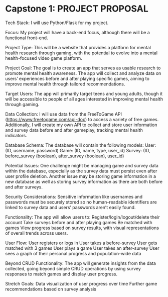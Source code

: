 # Capstone 1: PROJECT PROPOSAL

Tech Stack:
I will use Python/Flask for my project.

Focus:
My project will have a back-end focus, although there will be a functional front-end.

Project Type:
This will be a website that provides a platform for mental health research through gaming, with the potential to evolve into a mental health-focused video game platform.

Project Goal:
The goal is to create an app that serves as usable research to promote mental health awareness. The app will collect and analyze data on users’ experiences before and after playing specific games, aiming to improve mental health through tailored recommendations.

Target Users:
The app will primarily target teens and young adults, though it will be accessible to people of all ages interested in improving mental health through gaming.

Data Collection:
I will use data from the FreeToGame API (https://www.freetogame.com/api-doc) to access a variety of free games. Additionally, I will create my own API to collect and store user information and survey data before and after gameplay, tracking mental health indicators.

Database Schema:
The database will contain the following models:
  User: (ID, username, password)
  Game: (ID, name, type, user_id)
  Survey: (ID, before_survey (boolean), after_survey (boolean), user_id)

Potential Issues:
One challenge might be managing game and survey data within the database, especially as the survey data must persist even after user profile deletion. Another issue may be storing game information in a new database as well as storing survey information as there are both before and after surveys.

Security Considerations:
Sensitive information like usernames and passwords must be securely stored so no human-readable identifiers are linked to survey data and users’ passwords aren’t easily found.

Functionality:
The app will allow users to:
  Register/login/logout/delete their account
  Take surveys before and after playing games
  Be matched with games
  View progress based on survey results, with visual representations of overall trends across users.

User Flow:
  User registers or logs in
  User takes a before-survey
  User gets matched with 3 games
  User plays a game
  User takes an after-survey
  User sees a graph of their personal progress and population-wide data

Beyond CRUD Functionality:
The app will generate insights from the data collected, going beyond simple CRUD operations by using survey responses to match games and display user progress.

Stretch Goals:
Data visualization of user progress over time
Further game recommendations based on survey analysis
